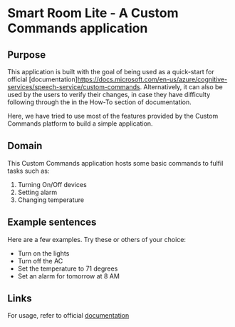# Smart Room Lite - A Custom Commands application

## Purpose
This application is built with the goal of being used as a quick-start for official [documentation]https://docs.microsoft.com/en-us/azure/cognitive-services/speech-service/custom-commands.
Alternatively, it can also be used by the users to verify their changes, in case they have difficulty following through the in the How-To section of documentation.

Here, we have tried to use most of the features provided by the Custom Commands platform to build a simple application.

## Domain

This Custom Commands application hosts some basic commands to fulfil tasks such as:

1. Turning On/Off devices
1. Setting alarm
1. Changing temperature

## Example sentences

Here are a few examples. Try these or others of your choice:

* Turn on the lights
* Turn off the AC
* Set the temperature to 71 degrees
* Set an alarm for tomorrow at 8 AM

## Links

For usage, refer to official [documentation](https://docs.microsoft.com/en-us/azure/cognitive-services/speech-service/custom-commands)